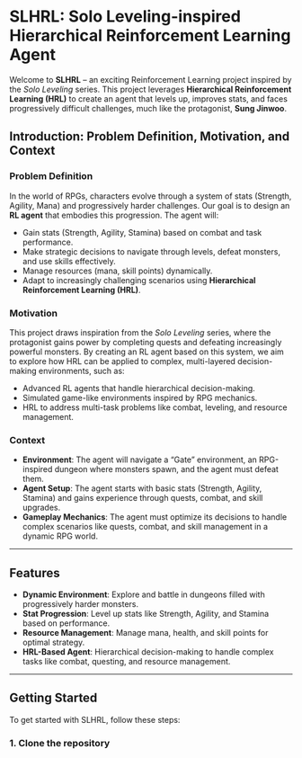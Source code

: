 # **SLHRL: Solo Leveling-inspired Hierarchical Reinforcement Learning Agent**

Welcome to **SLHRL** – an exciting Reinforcement Learning project inspired by the *Solo Leveling* series. This project leverages **Hierarchical Reinforcement Learning (HRL)** to create an agent that levels up, improves stats, and faces progressively difficult challenges, much like the protagonist, **Sung Jinwoo**.

## **Introduction: Problem Definition, Motivation, and Context**

### **Problem Definition**

In the world of RPGs, characters evolve through a system of stats (Strength, Agility, Mana) and progressively harder challenges. Our goal is to design an **RL agent** that embodies this progression. The agent will:

- Gain stats (Strength, Agility, Stamina) based on combat and task performance.
- Make strategic decisions to navigate through levels, defeat monsters, and use skills effectively.
- Manage resources (mana, skill points) dynamically.
- Adapt to increasingly challenging scenarios using **Hierarchical Reinforcement Learning (HRL)**.

### **Motivation**

This project draws inspiration from the *Solo Leveling* series, where the protagonist gains power by completing quests and defeating increasingly powerful monsters. By creating an RL agent based on this system, we aim to explore how HRL can be applied to complex, multi-layered decision-making environments, such as:

- Advanced RL agents that handle hierarchical decision-making.
- Simulated game-like environments inspired by RPG mechanics.
- HRL to address multi-task problems like combat, leveling, and resource management.

### **Context**

- **Environment**: The agent will navigate a “Gate” environment, an RPG-inspired dungeon where monsters spawn, and the agent must defeat them.
- **Agent Setup**: The agent starts with basic stats (Strength, Agility, Stamina) and gains experience through quests, combat, and skill upgrades.
- **Gameplay Mechanics**: The agent must optimize its decisions to handle complex scenarios like quests, combat, and skill management in a dynamic RPG world.

---

## **Features**

- **Dynamic Environment**: Explore and battle in dungeons filled with progressively harder monsters.
- **Stat Progression**: Level up stats like Strength, Agility, and Stamina based on performance.
- **Resource Management**: Manage mana, health, and skill points for optimal strategy.
- **HRL-Based Agent**: Hierarchical decision-making to handle complex tasks like combat, questing, and resource management.

---

## **Getting Started**

To get started with SLHRL, follow these steps:

### **1. Clone the repository**

```bash
